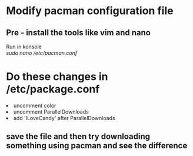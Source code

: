 # Modify pacman configuration file

## Pre - install the tools like vim and nano

Run in konsole <br/>
<i>sudo nano /etc/pacman.conf </i>

# Do these changes in /etc/package.conf

<li>uncomment color</li>
<li>uncomment ParallelDownloads</li>
<li>add 'ILoveCandy' after ParallelDownloads </li>

## save the file and then try downloading something using pacman and see the difference
